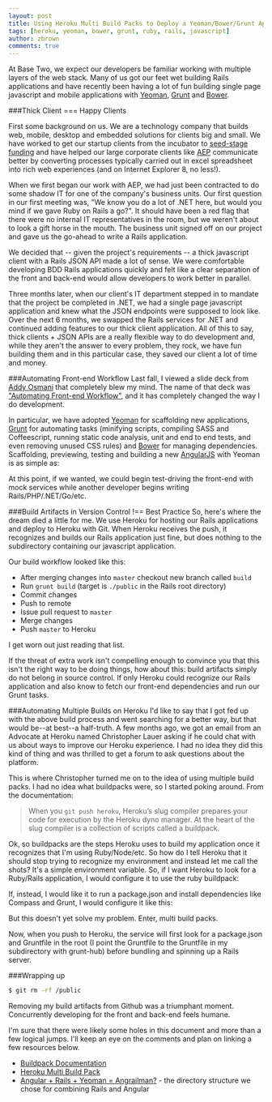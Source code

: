 ```yaml
---
layout: post
title: Using Heroku Multi Build Packs to Deploy a Yeoman/Bower/Grunt Application on Rails
tags: [heroku, yeoman, bower, grunt, ruby, rails, javascript]
author: zbrown
comments: true
---
```


At Base Two, we expect our developers be familiar working with multiple layers of the web stack. Many of us got our feet wet building Rails applications and have recently been having a lot of fun building single page javascript and mobile applications with [Yeoman](http://yeoman.io/), [Grunt](http://gruntjs.com/) and [Bower](http://www.bower.io).

<!-- #REST#BEGIN -->

###Thick Client === Happy Clients

First some background on us. We are a technology company that builds web, mobile, desktop and embedded solutions for clients big and small. We have worked to get our startup clients from the incubator to [seed-stage funding](http://techcrunch.com/2014/01/29/cincinnati-startup-sqrl-raises-550k-and-launches-document-reminder-service/) and have helped our large corporate clients like [AEP](http://www.aep.com) communicate better by converting processes typically carried out in excel spreadsheet into rich web experiences (and on Internet Explorer 8, no less!).

When we first began our work with AEP, we had just been contracted to do some shadow IT for one of the company's business units. Our first question in our first meeting was, "We know you do a lot of .NET here, but would you mind if we gave Ruby on Rails a go?". It should have been a red flag that there were no internal IT representatives in the room, but we weren't about to look a gift horse in the mouth. The business unit signed off on our project and gave us the go-ahead to write a Rails application.

We decided that -- given the project's requirements -- a thick javascript client with a Rails JSON API made a lot of sense. We were comfortable developing BDD Rails applications quickly and felt like a clear separation of the front and back-end would allow developers to work better in parallel.

Three months later, when our client's IT department stepped in to mandate that the project be completed in .NET, we had a single page javascript application and knew what the JSON endpoints were supposed to look like. Over the next 6 months, we swapped the Rails services for .NET and continued adding features to our thick client application. All of this to say, thick clients + JSON APIs are a really flexible way to do development and, while they aren't the answer to every problem, they rock, we have fun building them and in this particular case, they saved our client a lot of time and money.

###Automating Front-end Workflow
Last fall, I viewed a slide deck from [Addy Osmani](https://twitter.com/addyosmani) that completely blew my mind. The name of that deck was ["Automating Front-end Workflow"](https://speakerdeck.com/addyosmani/automating-front-end-workflow), and it has completely changed the way I do development.

In particular, we have adopted [Yeoman](http://yeoman.io/) for scaffolding new applications, [Grunt](http://gruntjs.com/) for automating tasks (minifying scripts, compiling SASS and Coffeescript, running static code analysis, unit and end to end tests, and even removing unused CSS rules) and [Bower](http://www.bower.io) for managing dependencies. Scaffolding, previewing, testing and building a new [AngularJS](http://angularjs.org/) with Yeoman is as simple as: 

<script src="https://gist.github.com/ztbrown/9549171.js"></script>

At this point, if we wanted, we could begin test-driving the front-end with mock services while another developer begins writing Rails/PHP/.NET/Go/etc.   

###Build Artifacts in Version Control !== Best Practice
So, here's where the dream died a little for me. We use Heroku for hosting our Rails applications and deploy to Heroku with Git. When Heroku receives the push, it recognizes and builds our Rails application just fine, but does nothing to the subdirectory containing our javascript application. 

Our build workflow looked like this:

* After merging changes into `master` checkout new branch called `build`
* Run `grunt build` (target is `./public` in the Rails root directory) 
* Commit changes
* Push to remote
* Issue pull request to `master`
* Merge changes
* Push `master` to Heroku

I get worn out just reading that list. 

If the threat of extra work isn't compelling enough to convince you that this isn't the right way to be doing things, how about this: build artifacts simply do not belong in source control. If only Heroku could recognize our Rails application and also know to fetch our front-end dependencies and run our Grunt tasks.  

###Automating Multiple Builds on Heroku 
I'd like to say that I got fed up with the above build process and went searching for a better way, but that would be--at best--a half-truth. A few months ago, we got an email from an Advocate at Heroku named Christopher Lauer asking if he could chat with us about ways to improve our Heroku experience. I had no idea they did this kind of thing and was thrilled to get a forum to ask questions about the platform. 

This is where Christopher turned me on to the idea of using multiple build packs. I had no idea what buildpacks were, so I started poking around. From the documentation: 

>When you `git push heroku`, Heroku’s slug compiler prepares your code for execution by the Heroku dyno manager. At the heart of the slug compiler is a collection of scripts called a buildpack.

Ok, so buildpacks are the steps Heroku uses to build my application once it recognizes that I'm using Ruby/Node/etc. So how do I tell Heroku that it should stop trying to recognize my environment and instead let me call the shots? It's a simple environment variable. So, if I want Heroku to look for a Ruby/Rails application, I would configure it to use the ruby buildpack: 

<script src="https://gist.github.com/ztbrown/9549245.js"></script>

If, instead, I would like it to run a package.json and install dependencies like Compass and Grunt, I would configure it like this:

<script src="https://gist.github.com/ztbrown/9549263.js"></script>

But this doesn't yet solve my problem. Enter, multi build packs. 

<script src="https://gist.github.com/ztbrown/9549269.js"></script>

Now, when you push to Heroku, the service will first look for a package.json and Gruntfile in the root (I point the Gruntfile to the Gruntfile in my subdirectory with grunt-hub) before bundling and spinning up a Rails server. 

###Wrapping up
```sh 
$ git rm -rf /public
```
Removing my build artifacts from Github was a triumphant moment. Concurrently developing for the front and back-end feels humane. 

I'm sure that there were likely some holes in this document and more than a few logical jumps. I'll keep an eye on the comments and plan on linking a few resources below. 

* [Buildpack Documentation](https://devcenter.heroku.com/articles/buildpacks) 
* [Heroku Multi Build Pack](https://github.com/ddollar/heroku-buildpack-multi) 
* [Angular + Rails + Yeoman = Angrailman?](http://jeff.konowit.ch/posts/yeoman-rails-angular/) - the directory structure we chose for combining Rails and Angular 
 
<!-- #REST#END -->